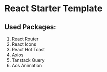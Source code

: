 # React Starter Template

## Used Packages:
1. React Router
2. React Icons
3. React Hot Toast
4. Axios
5. Tanstack Query
6. Aos Animation